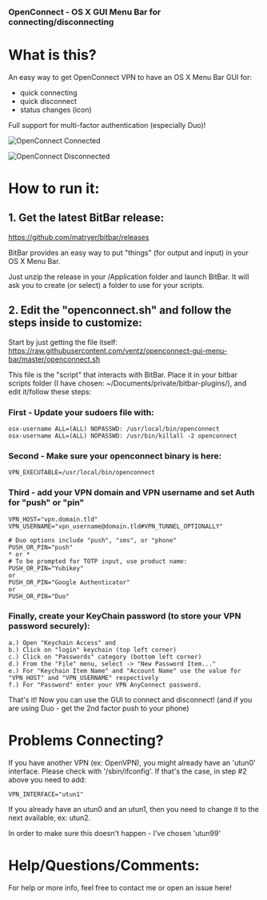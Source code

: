 ### OpenConnect - OS X GUI Menu Bar for connecting/disconnecting

# What is this?

An easy way to get OpenConnect VPN to have an OS X Menu Bar GUI for:
* quick connecting
* quick disconnect
* status changes (icon)

Full support for multi-factor authentication (especially Duo)!

![OpenConnect Connected](https://github.com/ventz/openconnect-gui-menu-bar/blob/master/images/vpn-connected.png)

![OpenConnect Disconnected](https://github.com/ventz/openconnect-gui-menu-bar/blob/master/images/vpn-disconnected.png)

# How to run it:

## 1. Get the latest BitBar release:
https://github.com/matryer/bitbar/releases

BitBar provides an easy way to put "things" (for output and input) in your OS X Menu Bar.

Just unzip the release in your /Application folder and launch BitBar.
It will ask you to create (or select) a folder to use for your scripts.

## 2. Edit the "openconnect.sh" and follow the steps inside to customize:

Start by just getting the file itself:
https://raw.githubusercontent.com/ventz/openconnect-gui-menu-bar/master/openconnect.sh

This file is the "script" that interacts with BitBar. Place
it in your bitbar scripts folder (I have chosen:
~/Documents/private/bitbar-plugins/), and edit it/follow these steps:

### First - Update your sudoers file with:
```
osx-username ALL=(ALL) NOPASSWD: /usr/local/bin/openconnect
osx-username ALL=(ALL) NOPASSWD: /usr/bin/killall -2 openconnect
```

### Second - Make sure your openconnect binary is here:
```
VPN_EXECUTABLE=/usr/local/bin/openconnect
```

### Third - add your VPN domain and VPN username and set Auth for "push" or "pin"
```
VPN_HOST="vpn.domain.tld"
VPN_USERNAME="vpn_username@domain.tld#VPN_TUNNEL_OPTIONALLY"

# Duo options include "push", "sms", or "phone"
PUSH_OR_PIN="push"
* or * 
# To be prompted for TOTP input, use product name:
PUSH_OR_PIN="Yubikey"
or
PUSH_OR_PIN="Google Authenticator"
or
PUSH_OR_PIN="Duo"

```

### Finally, create your KeyChain password (to store your VPN password securely):
```
a.) Open "Keychain Access" and
b.) Click on "login" keychain (top left corner)
c.) Click on "Passwords" category (bottom left corner)
d.) From the "File" menu, select -> "New Password Item..."
e.) For "Keychain Item Name" and "Account Name" use the value for "VPN_HOST" and "VPN_USERNAME" respectively
f.) For "Password" enter your VPN AnyConnect password.
```

That's it! Now you can use the GUI to connect and disconnect!
(and if you are using Duo - get the 2nd factor push to your phone)


# Problems Connecting?

If you have another VPN (ex: OpenVPN), you might already have an
'utun0' interface. Please check with '/sbin/ifconfig'. If that's the
case, in step #2 above you need to add:

```
VPN_INTERFACE="utun1"
```

If you already have an utun0 and an utun1, then you need to
change it to the next available, ex: utun2.

In order to make sure this doesn't happen - I've chosen 'utun99'

# Help/Questions/Comments:
For help or more info, feel free to contact me or open an issue here!
